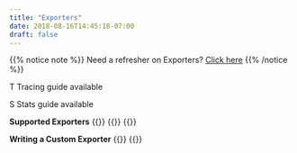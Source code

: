 ```yaml
---
title: "Exporters"
date: 2018-08-16T14:45:18-07:00
draft: false
---
```


{{% notice note %}}
Need a refresher on Exporters? [Click here](/core-concepts/exporters)
{{% /notice %}}

<abbr class="trace-exporter blue white-text">T</abbr> Tracing guide available

<abbr class="stats-exporter teal white-text">S</abbr> Stats guide available

**Supported Exporters**
{{<card target-url="supported-exporters/go" src="/images/gopher.png" lang="Go" tracing="true" stats="true">}}
{{<card target-url="supported-exporters/java" src="/images/java-icon.png" lang="Java" tracing="true" stats="true">}}
{{<card target-url="supported-exporters/python" src="/images/python-icon.png" lang="Python" tracing="true">}}

**Writing a Custom Exporter**
{{<card target-url="custom-exporter/go" src="/images/gopher.png" lang="Go" tracing="true" stats="true">}}
{{<card target-url="custom-exporter/java" src="/images/java-icon.png" lang="Java" tracing="true">}}
